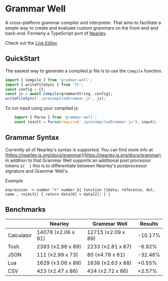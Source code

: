 # Grammar Well
A cross-platform grammar compiler and interpreter. That aims to facilitate a simple way to create and evaluate custom grammars on the front-end and back-end. Formerly a TypeScript port of [Nearley](https://github.com/kach/nearley).

Check out the [Live Editor](https://0x6563.github.io/grammar-well-editor/)

## QuickStart

The easiest way to generate a compiled js file is to use the `Compile` function.
```TypeScript
import { Compile } from 'grammar-well';
import { writeFileSync } from 'fs';
const config = {}; 
const js = await Compile(grammarString, config);
writeFileSync('./precompiledGrammar.js', js);
```

To run input using your compiled js:
```TypeScript
    import { Parse } from 'grammar-well';
    const result = Parse(require('./precompiledGrammar.js'), input);
```

## Grammar Syntax
Currently all of Nearley's syntax is supported. You can find more info at [https://nearley.js.org/docs/grammar](https://nearley.js.org/docs/grammar).
In addition to that Grammar Well supports an additional post processor tokens `${  }` this is to differentiate between Nearley's postprocessor signature and Grammar Well's.

Example
```
expression -> number "+" number ${ function ({data, reference, dot, name , reject}) { return data[0] + data[2]; } }
```

## Benchmarks
|            |            Nearley |       Grammar Well |            Results |
|------------|--------------------|--------------------|--------------------|
| Calculator | 14078 (±2.06 x 91) | 12715 (±2.09 x 89) |            -10.17% |
|       Tosh |  2393 (±2.96 x 89) |  2233 (±2.81 x 87) |             -6.92% |
|       JSON |   111 (±2.99 x 73) |    80 (±4.76 x 61) |            -32.46% |
|        Lua |  1629 (±3.06 x 89) |  1638 (±2.63 x 88) |             +0.55% |
|        CSV |   423 (±2.47 x 86) |   434 (±2.72 x 86) |             +2.57% |